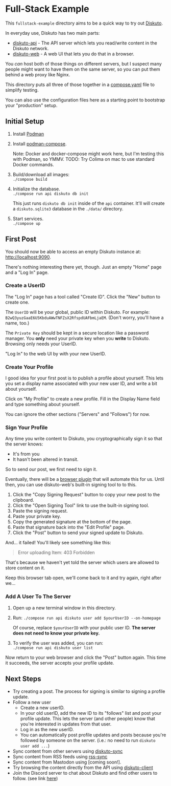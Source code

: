 Full-Stack Example
==================

This `fullstack-example` directory aims to be a quick way to try out [Diskuto].

In everyday use, Diskuto has two main parts:

 * [diskuto-api] - The API server which lets you read/write content in the Diskuto network.
 * [diskuto-web] - A web UI that lets you do that in a browser.

You *can* host both of those things on different servers, but I suspect many people
might want to have them on the same server, so you can put them behind a web proxy
like Nginx.

This directory puts all three of those together in a [compose.yaml] file to simplify
testing.

You can also use the configuration files here as a starting point
to bootstrap your "production" setup.


Initial Setup
-------------

1. Install [Podman]

2. Install [podman-compose].

   Note: Docker and docker-compose might work here, but I'm testing this with Podman, so YMMV.
   TODO: Try Colima on mac to use standard Docker commands.

3. Build/download all images:  
   `./compose build`

4. Initialize the database.  
   `./compose run api diskuto db init`

   This just runs `diskuto db init` inside of the `api` container.
   It'll will create a `diskuto.sqlite3` database in the `./data/` directory.

5. Start services.  
   `./compose up`

First Post
----------

You should now be able to access an empty Diskuto instance at:
<http://localhost:9090>.

There's nothing interesting there yet, though. Just an empty "Home" page
and a "Log In" page.

### Create a UserID ###

The "Log In" page has a tool called "Create ID".  Click the "New" button to create one.

The `UserID` will be your global, public ID within Diskuto. For example:
`B2wQ3yuzGaaE6U5KbduAWwTNFZsX2RfspdUAFbmLjaEM`. (Don't worry, you'll have a name, too.)

The `Private Key` should be kept in a secure location like a password manager. You **only**
need your private key when you **write** to Diskuto. Browsing only needs your UserID.

"Log In" to the web UI by with your new UserID.


### Create Your Profile ###

I good idea for your first post is to publish a profile about yourself. This lets you set a
display name associated with your new user ID, and write a bit about yourself.

Click on "My Profile" to create a new profile. Fill in the Display Name field and type something about yourself.

You can ignore the other sections ("Servers" and "Follows") for now.

### Sign Your Profile ###

Any time you write content to Diskuto, you cryptographically sign it so that the server knows:

 * It's from you
 * It hasn't been altered in transit.

So to send our post, we first need to sign it.

Eventually, there will be a [browser plugin] that will automate this for us. Until then,
you can use diskuto-web's built-in signing tool to to this.

1. Click the "Copy Signing Request" button to copy your new post to the clipboard.
2. Click the "Open Signing Tool" link to use the built-in signing tool.
3. Paste the signing request.
4. Paste your private key.
5. Copy the generated signature at the bottom of the page.
6. Paste that signature back into the "Edit Profile" page.
7. Click the "Post" button to send your signed update to Diskuto.

And... it failed! You'll likely see something like this:

> Error uploading Item: 403 Forbidden

That's because we haven't yet told the server which users are allowed to
store content on it.

Keep this browser tab open, we'll come back to it and try again, right after we...

### Add A User To The Server ###

1. Open up a new terminal window in this directory.
2. Run: `./compose run api diskuto user add $yourUserID --on-homepage`

   Of course, replace `$yourUserID` with your public user ID.
   **The server does not need to know your private key.**

3. To verify the user was added, you can run:  
   `./compose run api diskuto user list`


Now return to your web browser and click the "Post" button again. This time it succeeds,
the server accepts your profile update.

Next Steps
----------

 * Try creating a post. The process for signing is similar to signing a profile update.
 * Follow a new user
   * Create a new userID.
   * In your old userID, add the new ID to its "follows" list and post your profile update.
     This lets the server (and other people) know that you're interested in updates from that user.
   * Log in as the new userID.
   * You can automatically post profile updates and posts because you're followed by someone on the server.
     (i.e.: no need to run `diskuto user add ...`)
 * Sync content from other servers using [diskuto-sync]
 * Sync content from RSS feeds using [rss-sync]
 * Sync content from Mastodon using [coming soon!]. 
 * Try browsing the content directly from the API using [diskuto-client]
 * Join the Discord server to chat about Diskuto and find other users to follow. (see link [here])


[browser plugin]: https://github.com/diskuto/diskuto-web/issues/3

[diskuto-sync]: https://github.com/diskuto/diskuto-sync
[rss-sync]: https://github.com/diskuto/rss-sync
[diskuto-client]: https://jsr.io/@diskuto/client
[here]: https://blog.nfnitloop.com/u/42P3FTZoCmN8DRmLSu89y419XfYfHP9Py7a9vNLfD72F/profile



[Diskuto]: https://github.com/diskuto
[diskuto-api]: https://github.com/diskuto/diskuto-api
[diskuto-web]: https://github.com/diskuto/diskuto-web
[compose.yaml]: ./compose.yaml
[Podman]: https://podman.io/docs/installation
[podman-compose]: https://github.com/containers/podman-compose

